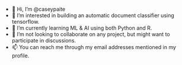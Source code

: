 - 👋 Hi, I’m @caseypaite
- 👀 I’m interested in building an automatic document classifier using tensorflow.
- 🌱 I’m currently learning ML & AI using both Python and R.
- 💞️ I’m not looking to collaborate on any project, but might want to participate in discussions.
- 📫 You can reach me through my email addresses mentioned in my profile.

<!---
caseypaite/caseypaite is a ✨ special ✨ repository because its `README.md` (this file) appears on your GitHub profile.
You can click the Preview link to take a look at your changes.
--->
